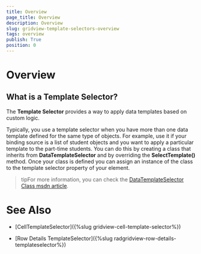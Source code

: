 ```yaml
---
title: Overview
page_title: Overview
description: Overview
slug: gridview-template-selectors-overview
tags: overview
publish: True
position: 0
---
```


# Overview



## What is a Template Selector?

The __Template Selector__ provides a way to apply data templates based on custom logic.
		

Typically, you use a template selector when you have more than one data template defined for the same type of objects. For example, use it if your binding source is a list of student objects and you want to apply a particular template to the part-time students. You can do this by creating a class that inherits from __DataTemplateSelector__ and by overriding the __SelectTemplate()__ method. Once your class is defined you can assign an instance of the class to the template selector property of your element.
		

>tipFor more information, you can check the [DataTemplateSelector Class msdn article](http://msdn.microsoft.com/en-us/library/system.windows.controls.datatemplateselector(v=vs.110).aspx).
		  

# See Also

 * [CellTemplateSelector]({%slug gridview-cell-template-selector%})

 * [Row Details TemplateSelector]({%slug radgridview-row-details-templateselector%})

